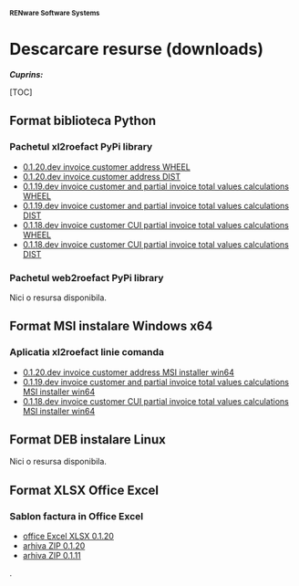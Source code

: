 
<small>**RENware Software Systems**</small>



# Descarcare resurse (downloads)

***Cuprins:***

[TOC]


<!-- #FIXME DROP SECTION AFTER TEST...

* [x] (/doc_src/downloads.md#format-msi-instalare-windows-x64)
* [ ] (/doc_src/downloads.md#format-biblioteca-python)
* [ ] (/doc_src/downloads.md#format-xlsx-office-excel)


#FIXME up here to drop------------------------------------>


## Format biblioteca Python

### Pachetul xl2roefact PyPi library

* [0.1.20.dev invoice customer address WHEEL](../xl2roefact/dist/xl2roefact-0.1.20-py3-none-any.whl "download")
* [0.1.20.dev invoice customer address DIST](../xl2roefact/dist/xl2roefact-0.1.20.tar.gz "download")
* [0.1.19.dev invoice customer and partial invoice total values calculations WHEEL](../xl2roefact/dist/0.1.19/xl2roefact-0.1.19-py3-none-any.whl "download")
* [0.1.19.dev invoice customer and partial invoice total values calculations DIST](../xl2roefact/dist/0.1.19/xl2roefact-0.1.19.tar.gz "download")
* [0.1.18.dev invoice customer CUI partial invoice total values calculations WHEEL](../xl2roefact/dist/0.1.18/xl2roefact-0.1.18-py3-none-any.whl "download")
* [0.1.18.dev invoice customer CUI partial invoice total values calculations DIST](../xl2roefact/dist/0.1.18/xl2roefact-0.1.18.tar.gz "download")



### Pachetul web2roefact PyPi library

Nici o resursa disponibila.






## Format MSI instalare Windows x64

### Aplicatia xl2roefact linie comanda

* [0.1.20.dev invoice customer address MSI installer win64](../xl2roefact/dist/xl2roefact-0.1.20-win64.msi "download")
* [0.1.19.dev invoice customer and partial invoice total values calculations MSI installer win64](../xl2roefact/dist/0.1.19/xl2roefact-0.1.19-win64.msi "download")
* [0.1.18.dev invoice customer CUI partial invoice total values calculations MSI installer win64](../xl2roefact/dist/0.1.18/xl2roefact-0.1.18-win64.msi "download")







## Format DEB instalare Linux

Nici o resursa disponibila.






## Format XLSX Office Excel

### Sablon factura in Office Excel

* [office Excel XLSX 0.1.20](../excel_invoice_template/invoice_template_CU_tva.xlsx "download")
* [arhiva ZIP 0.1.20](../excel_invoice_template/released_packages/0.1.20-excel_invoice_template.zip "download")
* [arhiva ZIP 0.1.11](../excel_invoice_template/released_packages/0.1.11-excel_invoice_template.zip "download")






.


